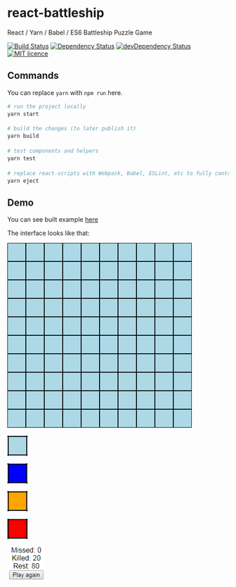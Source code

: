 # react-battleship
React / Yarn / Babel / ES6 Battleship Puzzle Game

<p>
<a href="https://travis-ci.org/Beraliv/react-battleship"><img src="https://travis-ci.org/Beraliv/react-battleship.svg" alt="Build Status"></a>
<a href='https://david-dm.org/Beraliv/react-battleship'><img src='https://david-dm.org/Beraliv/react-battleship.svg' alt="Dependency Status"></a>
<a href="https://david-dm.org/Beraliv/react-battleship/?type=dev"><img src="https://david-dm.org/Beraliv/react-battleship/dev-status.svg" alt="devDependency Status"></a>
<a href="https://opensource.org/licenses/MIT"><img src="https://img.shields.io/badge/License-MIT-green.svg" alt="MIT licence"></a>
</p>

## Commands

You can replace `yarn` with `npm run` here.

```bash
# run the project locally
yarn start

# build the changes (to later publish it)
yarn build

# test components and helpers
yarn test

# replace react-scripts with Webpack, Babel, ESLint, etc to fully control over dependencies
yarn eject
```

## Demo

You can see built example [here](https://beraliv.github.io/react-battleship/)

The interface looks like that:

![UI](https://github.com/Beraliv/react-battleship/blob/master/images/battlefield.png)

![Field position at the very beginning](https://github.com/Beraliv/react-battleship/blob/master/images/not-clicked-field-position.png)

![Missed field position](https://github.com/Beraliv/react-battleship/blob/master/images/missed-field-position.png)

![Injured field position](https://github.com/Beraliv/react-battleship/blob/master/images/injured-field-position.png)

![Fired field position](https://github.com/Beraliv/react-battleship/blob/master/images/fired-field-position.png)

![End of the game with statistics and play again button](https://github.com/Beraliv/react-battleship/blob/master/images/end.png)
